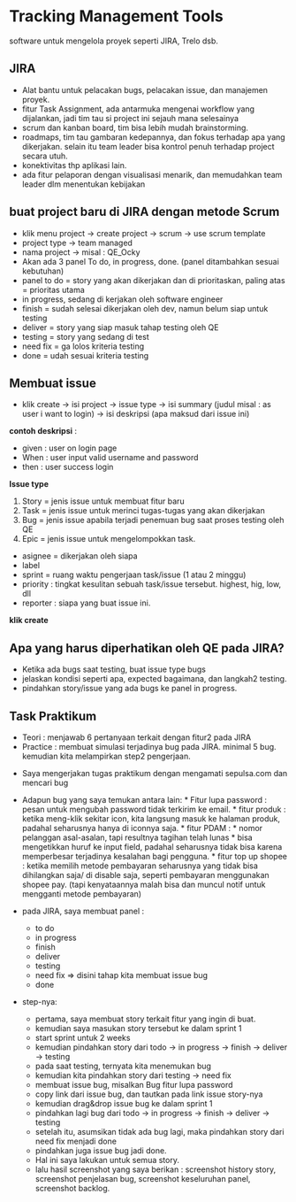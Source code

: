 # Tracking Management Tools

software untuk mengelola proyek seperti JIRA, Trelo dsb.

## JIRA
- Alat bantu untuk pelacakan bugs, pelacakan issue, dan manajemen proyek.
- fitur Task Assignment, ada antarmuka mengenai workflow yang dijalankan, jadi tim tau si project ini sejauh mana selesainya
- scrum dan kanban board, tim bisa lebih mudah brainstorming.
- roadmaps, tim tau gambaran kedepannya, dan fokus terhadap apa yang dikerjakan. selain itu team leader bisa kontrol penuh terhadap project secara utuh. 
- konektivitas thp aplikasi lain.
- ada fitur pelaporan dengan visualisasi menarik, dan memudahkan team leader dlm menentukan kebijakan

## buat project baru di JIRA dengan metode Scrum
- klik menu project -> create project -> scrum -> use scrum template
- project type -> team managed
- nama project -> misal : QE_Ocky
- Akan ada 3 panel To do, in progress, done. (panel ditambahkan sesuai kebutuhan)
- panel to do = story yang akan dikerjakan dan di prioritaskan, paling atas = prioritas utama
- in progress, sedang di kerjakan oleh software engineer
- finish = sudah selesai dikerjakan oleh dev, namun belum siap untuk testing
- deliver = story yang siap masuk tahap testing oleh QE
- testing = story yang sedang di test
- need fix = ga lolos kriteria testing
- done = udah sesuai kriteria testing

## Membuat issue
- klik create -> isi project -> issue type -> isi summary (judul misal : as user i want to login) -> isi deskripsi (apa maksud dari issue ini)

**contoh deskripsi** : 
- given : user on login page
- When : user input valid username and password
- then : user success login

**Issue type**
1. Story = jenis issue untuk membuat fitur baru
2. Task = jenis issue untuk merinci tugas-tugas yang akan dikerjakan
3. Bug = jenis issue apabila terjadi penemuan bug saat proses testing oleh QE
4. Epic = jenis issue untuk mengelompokkan task.

- asignee = dikerjakan oleh siapa
- label 
- sprint = ruang waktu pengerjaan task/issue (1 atau 2 minggu)
- priority : tingkat kesulitan sebuah task/issue tersebut. highest, hig, low, dll
- reporter : siapa yang buat issue ini.

**klik create**


## Apa yang harus diperhatikan oleh QE pada JIRA?
- Ketika ada bugs saat testing, buat issue type bugs
- jelaskan kondisi seperti apa, expected bagaimana, dan langkah2 testing.
- pindahkan story/issue yang ada bugs ke panel in progress.


## Task Praktikum
- Teori : menjawab 6 pertanyaan terkait dengan fitur2 pada JIRA
- Practice : membuat simulasi terjadinya bug pada JIRA. minimal 5 bug. kemudian kita melampirkan step2 pengerjaan.

* Saya mengerjakan tugas praktikum dengan mengamati sepulsa.com dan mencari bug
* Adapun bug yang saya temukan antara lain:
      * Fitur lupa password : pesan untuk mengubah password tidak terkirim ke email.
      * fitur produk : ketika meng-klik sekitar icon, kita langsung masuk ke halaman produk, padahal seharusnya hanya di iconnya saja.
      * fitur PDAM : 
           * nomor pelanggan asal-asalan, tapi resultnya tagihan telah lunas
           * bisa mengetikkan huruf ke input field, padahal seharusnya tidak bisa karena memperbesar terjadinya kesalahan bagi pengguna.
      * fitur top up shopee : ketika memilih metode pembayaran seharusnya yang tidak bisa dihilangkan saja/ di disable saja, seperti pembayaran menggunakan shopee pay. (tapi kenyataannya malah bisa dan muncul notif untuk mengganti metode pembayaran)

* pada JIRA, saya membuat panel :
     - to do
     - in progress
     - finish
     - deliver
     - testing
     - need fix => disini tahap kita membuat issue bug
     - done

* step-nya:
   - pertama, saya membuat story terkait fitur yang ingin di buat.
   - kemudian saya masukan story tersebut ke dalam sprint 1
   - start sprint untuk 2 weeks
   - kemudian pindahkan story dari todo -> in progress -> finish -> deliver -> testing 
   - pada saat testing, ternyata kita menemukan bug
   - kemudian kita pindahkan story dari testing -> need fix
   - membuat issue bug, misalkan Bug fitur lupa password
   - copy link dari issue bug, dan tautkan pada link issue story-nya
   - kemudian drag&drop issue bug ke dalam sprint 1
   - pindahkan lagi bug dari todo -> in progress -> finish -> deliver -> testing 
   - setelah itu, asumsikan tidak ada bug lagi, maka pindahkan story dari need fix menjadi done
   - pindahkan juga issue bug jadi done.
   - Hal ini saya lakukan untuk semua story.
   - lalu hasil screenshot yang saya berikan : screenshot history story, screenshot penjelasan bug, screenshot keseluruhan panel, screenshot backlog.